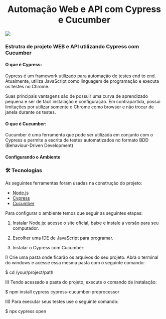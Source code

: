 
<h1 align="center">Automação Web e API com Cypress e Cucumber</h1>


<img src="https://cwi.com.br/wp-content/uploads/2020/10/GC_1-home.png"/>


<h3 align="rigt"> Estrutra de projeto WEB e API utilizando Cypress com Cucumber</h3>

<h4> O que é Cypress:</h4>

Cypress é um framework utilizado para automação de testes end to end. Atualmente, utiliza JavaScript como linguagem de programação e executa os testes no Chrome.

Suas principais vantagens são de possuir uma curva de aprendizado pequena e ser de fácil instalação e configuração. Em contrapartida, possui limitações por utilizar somente o Chrome como browser e não trocar de janela durante os testes.

<h4>O que é Cucumber:</h4>

Cucumber é uma ferramenta que pode ser utilizada em conjunto com o Cypress e permite a escrita de testes automatizados no formato BDD (Behaviour-Driven Development)

<h4>Configurando o Ambiente</h4>

### 🛠 Tecnologias

As seguintes ferramentas foram usadas na construção do projeto:


- [Node.js](https://nodejs.org/en/)
- [Cypress](https://pt-br.reactjs.org/)
- [Cucumber](https://reactnative.dev/)


Para configurar o ambiente temos que seguir as seguintes etapas:

1. Instalar Node.js: acesse o site oficial, baixe e instale a versão para seu computador.

2. Escolher uma IDE de JavaScript para programar.

3. Instalar o Cypress com Cucumber:

I) Crie uma pasta onde ficarão os arquivos do seu projeto. Abra o terminal do windows e acesse essa mesma pasta com o seguinte comando:

$ cd /your/project/path

II) Tendo acessado a pasta do projeto, execute o comando de instalação:

$ npm install cypress cypress-cucumber-preprocessor

III) Para executar seus testes use o seguinte comando:

$ npx cypress open

